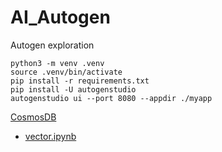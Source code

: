 # AI_Autogen

Autogen exploration

```
python3 -m venv .venv
source .venv/bin/activate
pip install -r requirements.txt
pip install -U autogenstudio
autogenstudio ui --port 8080 --appdir ./myapp
```

[CosmosDB](cosmosdb/README.MD)

- [vector.ipynb](cosmosdb/vector.ipynb)
